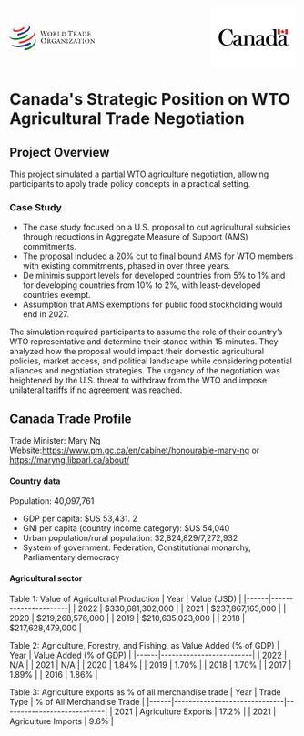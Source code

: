 <div style="display: flex; justify-content: space-between; align-items: center; width: 100%;">
  <img src="images/Wto.png" alt="Wto_logo" width="150" />
  <img src="images/canada.jpg" alt="Canada_logo" width="150" />
</div>
    
# Canada's Strategic Position on WTO Agricultural Trade Negotiation
## Project Overview
This project simulated a partial WTO agriculture negotiation, allowing participants to apply trade policy concepts in a practical setting. 

### Case Study 
- The case study focused on a U.S. proposal to cut agricultural subsidies through reductions in Aggregate Measure of Support (AMS) commitments.
- The proposal included a 20% cut to final bound AMS for WTO members with existing commitments, phased in over three years.
- De minimis support levels for developed countries from 5% to 1% and for developing countries from 10% to 2%, with least-developed countries exempt.
- Assumption that AMS exemptions for public food stockholding would end in 2027.  

The simulation required participants to assume the role of their country’s WTO representative and determine their stance within 15 minutes. They analyzed how the proposal would impact their domestic agricultural policies, market access, and political landscape while considering potential alliances and negotiation strategies. The urgency of the negotiation was heightened by the U.S. threat to withdraw from the WTO and impose unilateral tariffs if no agreement was reached. 

## Canada Trade Profile 
Trade Minister: Mary Ng
Website:https://www.pm.gc.ca/en/cabinet/honourable-mary-ng or https://maryng.libparl.ca/about/ 
#### Country data
Population: 40,097,761
- GDP per capita: $US 53,431. 2
- GNI per capita (country income category): $US 54,040
- Urban population/rural population: 32,824,829/7,272,932
- System of government: Federation, Constitutional monarchy, Parliamentary democracy

#### Agricultural sector
Table 1: Value of Agricultural Production
  | Year | Value (USD)          |
  |------|----------------------|
  | 2022 | $330,681,302,000    |
  | 2021 | $237,867,165,000    |
  | 2020 | $219,268,576,000    |
  | 2019 | $210,635,023,000    |
  | 2018 | $217,628,479,000    |

Table 2: Agriculture, Forestry, and Fishing, as Value Added (% of GDP)
| Year | Value Added (% of GDP)  |
|------|-------------------------|
| 2022 | N/A                     |
| 2021 | N/A                     |
| 2020 | 1.84%                   |
| 2019 | 1.70%                   |
| 2018 | 1.70%                   |
| 2017 | 1.89%                   |
| 2016 | 1.86%                   |

Table 3: Agriculture exports as % of all merchandise trade
| Year | Trade Type                   | % of All Merchandise Trade |
|------|------------------------------|----------------------------|
| 2021 | Agriculture Exports          | 17.2%                      |
| 2021 | Agriculture Imports          | 9.6%                       |







  
